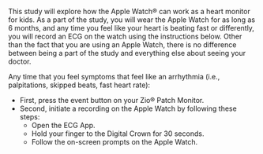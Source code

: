 This study will explore how the Apple Watch® can work as a heart monitor for kids. As a part of the study, you will wear the Apple Watch for as long as 6 months, and any time you feel like your heart is beating fast or differently, you will record an ECG on the watch using the instructions below. Other than the fact that you are using an Apple Watch, there is no difference between being a part of the study and everything else about seeing your doctor.

Any time that you feel symptoms that feel like an arrhythmia (i.e., palpitations, skipped beats, fast heart rate):
- First, press the event button on your Zio® Patch Monitor.
- Second, initiate a recording on the Apple Watch by following these steps:
    - Open the ECG App.
    - Hold your finger to the Digital Crown for 30 seconds.
    - Follow the on-screen prompts on the Apple Watch.
